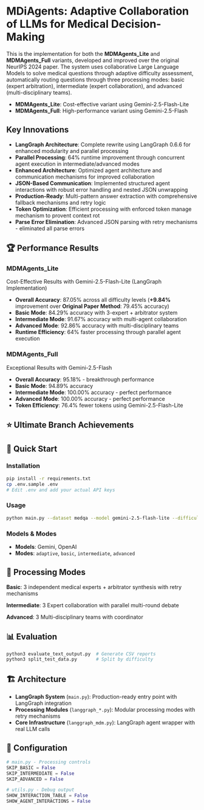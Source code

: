 # MDiAgents: Adaptive Collaboration of LLMs for Medical Decision-Making

This is the implementation for both the **MDMAgents_Lite** and **MDMAgents_Full** variants, developed and improved over the original NeurIPS 2024 paper. The system uses collaborative Large Language Models to solve medical questions through adaptive difficulty assessment, automatically routing questions through three processing modes: basic (expert arbitration), intermediate (expert collaboration), and advanced (multi-disciplinary teams).

- **MDMAgents_Lite**: Cost-effective variant using Gemini-2.5-Flash-Lite
- **MDMAgents_Full**: High-performance variant using Gemini-2.5-Flash

## Key Innovations
- **LangGraph Architecture**: Complete rewrite using LangGraph 0.6.6 for enhanced modularity and parallel processing
- **Parallel Processing**: 64% runtime improvement through concurrent agent execution in intermediate/advanced modes
- **Enhanced Architecture**: Optimized agent architecture and communication mechanisms for improved collaboration
- **JSON-Based Communication**: Implemented structured agent interactions with robust error handling and nested JSON unwrapping
- **Production-Ready**: Multi-pattern answer extraction with comprehensive fallback mechanisms and retry logic
- **Token Optimization**: Efficient processing with enforced token manage mechanism to provent context rot
- **Parse Error Elimination**: Advanced JSON parsing with retry mechanisms - eliminated all parse errors 

## 🏆 Performance Results

### MDMAgents_Lite
Cost-Effective Results with Gemini-2.5-Flash-Lite (LangGraph Implementation)
- **Overall Accuracy**: 87.05% across all difficulty levels (**+9.84%** improvement over **Original Paper Method**: 79.45% accuracy)
- **Basic Mode**: 84.29% accuracy with 3-expert + arbitrator system  
- **Intermediate Mode**: 91.67% accuracy with multi-agent collaboration 
- **Advanced Mode**: 92.86% accuracy with multi-disciplinary teams 
- **Runtime Efficiency**: 64% faster processing through parallel agent execution

### MDMAgents_Full
Exceptional Results with Gemini-2.5-Flash
- **Overall Accuracy**: 95.18% - breakthrough performance
- **Basic Mode**: 94.89% accuracy 
- **Intermediate Mode**: 100.00% accuracy - perfect performance
- **Advanced Mode**: 100.00% accuracy  - perfect performance
- **Token Efficiency**: 76.4% fewer tokens using Gemini-2.5-Flash-Lite
  
## ⭐ Ultimate Branch Achievements

## 🚀 Quick Start

### Installation
```bash
pip install -r requirements.txt
cp .env.sample .env
# Edit .env and add your actual API keys
```

### Usage
```bash
python main.py --dataset medqa --model gemini-2.5-flash-lite --difficulty adaptive --num_samples 1
```

### Models & Modes
- **Models**: Gemini, OpenAI 
- **Modes**: `adaptive`, `basic`, `intermediate`, `advanced`

## 🧠 Processing Modes

**Basic**: 3 independent medical experts + arbitrator synthesis with retry mechanisms

**Intermediate**: 3 Expert collaboration with parallel multi-round debate 

**Advanced**: 3 Multi-disciplinary teams with coordinator 

## 📊 Evaluation
```bash
python3 evaluate_text_output.py  # Generate CSV reports
python3 split_test_data.py       # Split by difficulty
```

## 🏗️ Architecture
- **LangGraph System** (`main.py`): Production-ready entry point with LangGraph integration
- **Processing Modules** (`langgraph_*.py`): Modular processing modes with retry mechanisms
- **Core Infrastructure** (`langgraph_mdm.py`): LangGraph agent wrapper with real LLM calls

## 🔧 Configuration
```python
# main.py - Processing controls
SKIP_BASIC = False
SKIP_INTERMEDIATE = False  
SKIP_ADVANCED = False

# utils.py - Debug output
SHOW_INTERACTION_TABLE = False
SHOW_AGENT_INTERACTIONS = False  

```